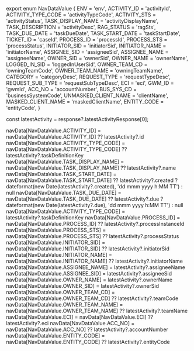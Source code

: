 export enum NavDataValue {
  ENV = 'env',
  ACTIVITY_ID = 'activityId',
  ACTIVITY_TYPE_CODE = 'activityTypeCode',
  ACTIVITY_STS = 'activityStatus',
  TASK_DISPLAY_NAME = 'activityDisplayName',
  TASK_DESCRIPTION = 'activityDesc',
  RAG_STATUS = 'ragSts',
  TASK_DUE_DATE = 'taskDueDate',
  TASK_START_DATE = 'taskStartDate',
  TICKET_ID = 'caseId',
  PROCESS_ID = 'processId',
  PROCESS_STS = 'processStatus',
  INITIATOR_SID = 'initiatorSid',
  INITIATOR_NAME = 'initiatorName',
  ASSIGNEE_SID = 'assigneeSid',
  ASSIGNEE_NAME = 'assigneeName',
  OWNER_SID = 'ownerSid',
  OWNER_NAME = 'ownerName',
  LOGGED_IN_SID = 'loggedInUserSid',
  OWNER_TEAM_CD = 'owningTeamCode',
  OWNER_TEAM_NAME = 'owningTeamName',
  CATEGORY = 'categoryDesc',
  REQUEST_TYPE = 'requestTypeDesc',
  REQUEST_SUB_TYPE = 'requestSubTypeDesc',
  ECI = 'eci',
  GWM_ID = 'gwmId',
  ACC_NO = 'accountNumber',
  BUS_SYS_CD = 'businessSystemCode',
  UNMASKED_CLIENT_NAME = 'clientName',
  MASKED_CLIENT_NAME = 'maskedClientName',
  ENTITY_CODE = 'entityCode',
}

const latestActivity = response?.latestActivityResponse[0];

  navData[NavDataValue.ACTIVITY_ID] = navData[NavDataValue.ACTIVITY_ID] ?? latestActivity?.id
  navData[NavDataValue.ACTIVITY_TYPE_CODE] = navData[NavDataValue.ACTIVITY_TYPE_CODE] ?? latestActivity?.taskDefinitionKey
  navData[NavDataValue.TASK_DISPLAY_NAME] = navData[NavDataValue.TASK_DISPLAY_NAME] ?? latestActivity?.name
  navData[NavDataValue.TASK_START_DATE] = navData[NavDataValue.TASK_START_DATE] ?? latestActivity?.created
      ? dateformat(new Date(latestActivity?.created), 'dd mmm yyyy h:MM TT')
      : null
  navData[NavDataValue.TASK_DUE_DATE] = navData[NavDataValue.TASK_DUE_DATE] ?? latestActivity?.due
      ? dateformat(new Date(latestActivity?.due), 'dd mmm yyyy h:MM TT')
      : null
    navData[NavDataValue.ACTIVITY_TYPE_CODE] = latestActivity?.taskDefinitionKey
  navData[NavDataValue.PROCESS_ID] = navData[NavDataValue.PROCESS_ID] ?? latestActivity?.processInstanceId
  navData[NavDataValue.PROCESS_STS] = navData[NavDataValue.PROCESS_STS] ?? latestActivity?.processStatus
  navData[NavDataValue.INITIATOR_SID] = navData[NavDataValue.INITIATOR_SID] ?? latestActivity?.initiatorSid
  navData[NavDataValue.INITIATOR_NAME] = navData[NavDataValue.INITIATOR_NAME] ?? latestActivity?.initiatorName
  navData[NavDataValue.ASSIGNEE_NAME] = latestActivity?.assigneeName
  navData[NavDataValue.ASSIGNEE_SID] = latestActivity?.assigneeSid
  navData[NavDataValue.OWNER_NAME] = latestActivity?.ownerName
  navData[NavDataValue.OWNER_SID] = latestActivity?.ownerSid
  navData[NavDataValue.OWNER_TEAM_CD] = navData[NavDataValue.OWNER_TEAM_CD] ?? latestActivity?.teamCode
  navData[NavDataValue.OWNER_TEAM_NAME] = navData[NavDataValue.OWNER_TEAM_NAME] ?? latestActivity?.teamName
  navData[NavDataValue.ECI] = navData[NavDataValue.ECI] ?? latestActivity?.eci
  navData[NavDataValue.ACC_NO] = navData[NavDataValue.ACC_NO] ?? latestActivity?.accountNumber
  navData[NavDataValue.ENTITY_CODE] = navData[NavDataValue.ENTITY_CODE] ?? latestActivity?.entityCode
